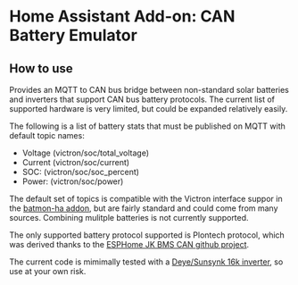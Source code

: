 # Home Assistant Add-on: CAN Battery Emulator

## How to use

Provides an MQTT to CAN bus bridge between non-standard solar batteries and inverters
that support CAN bus battery protocols. The current list of supported hardware is very
limited, but could be expanded relatively easily.

The following is a list of battery stats that must be published on MQTT with default topic names:

- Voltage (victron/soc/total_voltage)
- Current (victron/soc/current)
- SOC: (victron/soc/soc_percent)
- Power: (victron/soc/power)

The default set of topics is compatible with the Victron interface suppor in the [batmon-ha addon](https://github.com/fl4p/batmon-ha), but are fairly standard and could come from many sources. Combining mulitple batteries is not currently supported.

The only supported battery protocol supported is Plontech protocol, which was derived thanks to the [ESPHome JK BMS CAN github project](https://github.com/Uksa007/esphome-jk-bms-can).

The current code is mimimally tested with a [Deye/Sunsynk 16k inverter](https://www.deyeinverter.com/product/hybrid-inverter-1/sun12-14-16ksg01lp1-1216kw-single-phase-3-mppt-hybrid-inverter.html), so use at your own risk.
